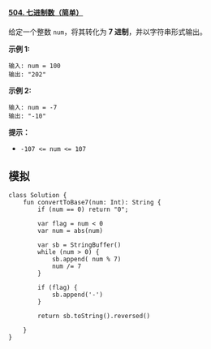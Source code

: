 #### [504. 七进制数（简单）](https://leetcode-cn.com/problems/base-7/)


给定一个整数 `num`，将其转化为 **7 进制**，并以字符串形式输出。

**示例 1:**

```
输入: num = 100
输出: "202"
```

**示例 2:**

```
输入: num = -7
输出: "-10"
```

**提示：**

-   `-107 <= num <= 107`

## 模拟
```
class Solution {
    fun convertToBase7(num: Int): String {
        if (num == 0) return "0";

        var flag = num < 0
        var num = abs(num)

        var sb = StringBuffer()
        while (num > 0) {
            sb.append( num % 7)
            num /= 7
        }

        if (flag) {
            sb.append('-')
        }

        return sb.toString().reversed()

    }
}
```